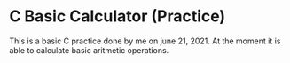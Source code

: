 <h1> C Basic Calculator (Practice)</h1>

<p> This is a basic C practice done by me on june 21, 2021. At the moment it is able to calculate basic aritmetic operations.</p>
